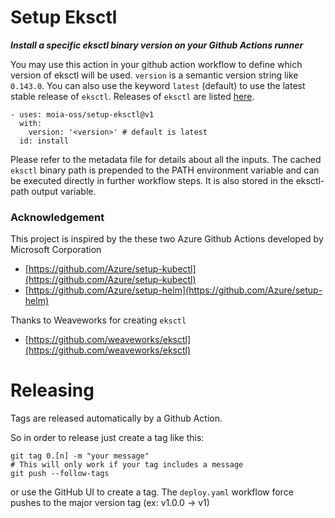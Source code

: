 # Setup Eksctl

***Install a specific eksctl binary version on your Github Actions runner***

You may use this action in your github action workflow to define which version of eksctl will be used. `version` is a semantic version string like `0.143.0`. You can also use the keyword `latest` (default) to use the latest stable release of `eksctl`. Releases of `eksctl` are listed [here](https://github.com/weaveworks/eksctl/releases).

```
- uses: moia-oss/setup-eksctl@v1
  with:
    version: '<version>' # default is latest
  id: install
```

Please refer to the metadata file for details about all the inputs. The cached `eksctl` binary path is prepended to the PATH environment variable and can be executed directly in further workflow steps. It is also stored in the eksctl-path output variable.

### Acknowledgement

This project is inspired by the these two Azure Github Actions developed by Microsoft Corporation

* [https://github.com/Azure/setup-kubectl](https://github.com/Azure/setup-kubectl)
* [https://github.com/Azure/setup-helm](https://github.com/Azure/setup-helm)

Thanks to Weaveworks for creating `eksctl`

* [https://github.com/weaveworks/eksctl](https://github.com/weaveworks/eksctl)

# Releasing

Tags are released automatically by a Github Action.

So in order to release just create a tag like this:
```
git tag 0.[n] -m "your message"
# This will only work if your tag includes a message
git push --follow-tags
```

or use the GitHub UI to create a tag. The `deploy.yaml` workflow force pushes to the major version tag (ex: v1.0.0 -> v1)
